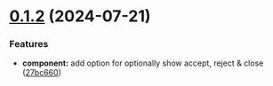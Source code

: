 # [0.1.2](https://github.com/react-native-packages/react-native-design/compare/v0.1.1...v0.1.2) (2024-07-21)

### Features
* **component:** add option for optionally show accept, reject & close ([27bc660](https://github.com/react-native-packages/react-native-design/commit/27bc660ef4782be5641707fa1f147db0915a5d9e))
